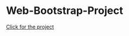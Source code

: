 # Web-Bootstrap-Project
[Click for the project](https://mehmettas1.github.io/Web-Bootstrap-Project/)
